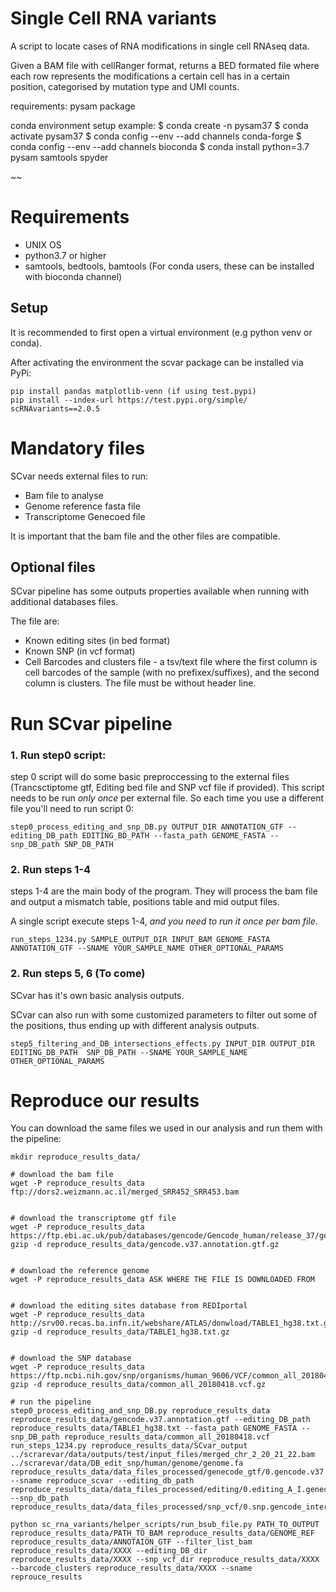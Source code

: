 # Single Cell RNA variants 

A script to locate cases of RNA modifications in single cell RNAseq data.

Given a BAM file with cellRanger format, returns a BED formated file where each
row represents the modifications a certain cell has in a certain position,
categorised by mutation type and UMI counts.

requirements: pysam package

conda environment setup example:
$ conda create -n pysam37
$ conda activate pysam37
$ conda config --env --add channels conda-forge
$ conda config --env --add channels bioconda
$ conda install python=3.7 pysam samtools spyder


~~
# Requirements
- UNIX OS
- python3.7 or higher
- samtools, bedtools, bamtools (For conda users, these can be installed with bioconda channel)

## Setup
It is recommended to first open a virtual environment (e.g python venv or conda).

After activating the environment the scvar package can be installed via PyPi:
~~~
pip install pandas matplotlib-venn (if using test.pypi)
pip install --index-url https://test.pypi.org/simple/ scRNAvariants==2.0.5
~~~

# Mandatory files
SCvar needs external files to run:
- Bam file to analyse
- Genome reference fasta file
- Transcriptome Genecoed file

It is important that the bam file and the other files are compatible.

## Optional files 
SCvar pipeline has some outputs properties available when running with additional databases files.

The file are: 
- Known editing sites (in bed format)
- Known SNP (in vcf format)
- Cell Barcodes and clusters file - a tsv/text file where the first column is cell barcodes of the sample (with no prefixex/suffixes), and the second column is clusters. The file must be without header line.


# Run SCvar pipeline
### 1. Run step0 script:
step 0 script will do some basic preproccessing to the external files (Trancsctiptome gtf, Editing bed file and SNP vcf file if provided).
This script needs to be run *only once* per external file. So each time you use a different file you'll need to run script 0:
~~~
step0_process_editing_and_snp_DB.py OUTPUT_DIR ANNOTATION_GTF --editing_DB_path EDITING_BD_PATH --fasta_path GENOME_FASTA --snp_DB_path SNP_DB_PATH
~~~
### 2. Run steps 1-4
steps 1-4 are the main body of the program. They will process the bam file and output a mismatch table, positions table and mid output files.

A single script execute steps 1-4, *and you need to run it once per bam file*.
~~~
run_steps_1234.py SAMPLE_OUTPUT_DIR INPUT_BAM GENOME_FASTA ANNOTATION_GTF --SNAME YOUR_SAMPLE_NAME OTHER_OPTIONAL_PARAMS
~~~

### 2. Run steps 5, 6 (To come) 
SCvar has it's own basic analysis outputs. 

SCvar can also run with some customized parameters to filter out some of the positions, thus ending up with different analysis outputs.
 ~~~
 step5_filtering_and_DB_intersections_effects.py INPUT_DIR OUTPUT_DIR EDITING_DB_PATH  SNP_DB_PATH --SNAME YOUR_SAMPLE_NAME OTHER_OPTIONAL_PARAMS 
 ~~~


# Reproduce our results
You can download the same files we used in our analysis and run them with the pipeline:
~~~
mkdir reproduce_results_data/

# download the bam file
wget -P reproduce_results_data ftp://dors2.weizmann.ac.il/merged_SRR452_SRR453.bam


# download the transcriptome gtf file
wget -P reproduce_results_data https://ftp.ebi.ac.uk/pub/databases/gencode/Gencode_human/release_37/gencode.v37.annotation.gtf.gz
gzip -d reproduce_results_data/gencode.v37.annotation.gtf.gz


# download the reference genome
wget -P reproduce_results_data ASK WHERE THE FILE IS DOWNLOADED FROM


# download the editing sites database from REDIportal
wget -P reproduce_results_data http://srv00.recas.ba.infn.it/webshare/ATLAS/donwload/TABLE1_hg38.txt.gz
gzip -d reproduce_results_data/TABLE1_hg38.txt.gz


# download the SNP database
wget -P reproduce_results_data https://ftp.ncbi.nih.gov/snp/organisms/human_9606/VCF/common_all_20180418.vcf.gz
gzip -d reproduce_results_data/common_all_20180418.vcf.gz

# run the pipeline
step0_process_editing_and_snp_DB.py reproduce_results_data reproduce_results_data/gencode.v37.annotation.gtf --editing_DB_path reproduce_results_data/TABLE1_hg38.txt --fasta_path GENOME_FASTA --snp_DB_path reproduce_results_data/common_all_20180418.vcf
run_steps_1234.py reproduce_results_data/SCvar_output ../scrarevar/data/outputs/test/input_files/merged_chr_2_20_21_22.bam ../scrarevar/data/DB_edit_snp/human/genome/genome.fa reproduce_results_data/data_files_processed/genecode_gtf/0.gencode.v37.annotation.gtf --sname reproduce_scvar --editing_db_path reproduce_results_data/data_files_processed/editing/0.editing_A_I.genecode_intersect.bed --snp_db_path reproduce_results_data/data_files_processed/snp_vcf/0.snp.gencode_intersect.vcf

python sc_rna_variants/helper_scripts/run_bsub_file.py PATH_TO_OUTPUT reproduce_results_data/PATH_TO_BAM reproduce_results_data/GENOME_REF reproduce_results_data/ANNOTAION_GTF --filter_list_bam reproduce_results_data/XXXX --editing_DB_dir reproduce_results_data/XXXX --snp_vcf_dir reproduce_results_data/XXXX --barcode_clusters reproduce_results_data/XXXX --sname reprouce_results
~~~
